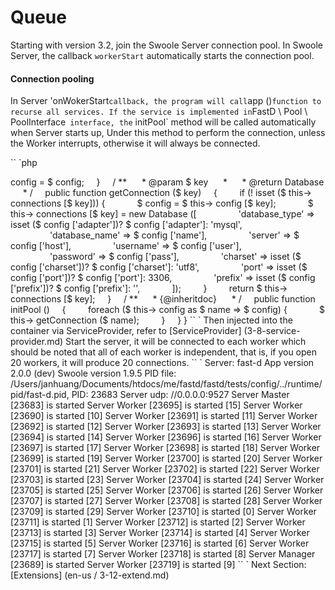# Queue

Starting with version 3.2, join the Swoole Server connection pool. In Swoole Server, the callback `workerStart` automatically starts the connection pool.

#### Connection pooling

In Server 'onWokerStart` callback, the program will call `app ()` function to recurse all services. If the service is implemented in `FastD \ Pool \ PoolInterface` interface, the` initPool` method will be called automatically when Server starts up, Under this method to perform the connection, unless the Worker interrupts, otherwise it will always be connected.

`` `php
<? php

namespace FastD \ Pool;

use Medoo \ Medoo;
use FastD \ Model \ Database;

class DatabasePool implements PoolInterface
{
    / **
     * @var Medoo []
     * /
    protected $ connections = [];

    / **
     * @var array
     * /
    protected $ config;

    / **
     * Database constructor.
     *
     * @param array $ config
     * /
    public function __construct (array $ config)
    {
        $ this-> config = $ config;
    }

    / **
     * @param $ key
     *
     * @return Database
     * /
    public function getConnection ($ key)
    {
        if (! isset ($ this-> connections [$ key])) {
            $ config = $ this-> config [$ key];
            $ this-> connections [$ key] = new Database ([
                'database_type' => isset ($ config ['adapter'])? $ config ['adapter']: 'mysql',
                'database_name' => $ config ['name'],
                'server' => $ config ['host'],
                'username' => $ config ['user'],
                'password' => $ config ['pass'],
                'charset' => isset ($ config ['charset'])? $ config ['charset']: 'utf8',
                'port' => isset ($ config ['port'])? $ config ['port']: 3306,
                'prefix' => isset ($ config ['prefix'])? $ config ['prefix']: '',
            ]);
        }

        return $ this-> connections [$ key];
    }

    / **
     * {@inheritdoc}
     * /
    public function initPool ()
    {
        foreach ($ this-> config as $ name => $ config) {
            $ this-> getConnection ($ name);
        }
    }
}
`` `

Then injected into the container via ServiceProvider, refer to [ServiceProvider] (3-8-service-provider.md)

Start the server, it will be connected to each worker which should be noted that all of each worker is independent, that is, if you open 20 workers, it will produce 20 connections.

`` `

Server: fast-d
App version 2.0.0 (dev)
Swoole version 1.9.5
PID file: /Users/janhuang/Documents/htdocs/me/fastd/fastd/tests/config/../runtime/pid/fast-d.pid, PID: 23683
Server udp: //0.0.0.0:9527
Server Master [23683] is started
Server Worker [23695] is started [15]
Server Worker [23690] is started [10]
Server Worker [23691] is started [11]
Server Worker [23692] is started [12]
Server Worker [23693] is started [13]
Server Worker [23694] is started [14]
Server Worker [23696] is started [16]
Server Worker [23697] is started [17]
Server Worker [23698] is started [18]
Server Worker [23699] is started [19]
Server Worker [23700] is started [20]
Server Worker [23701] is started [21]
Server Worker [23702] is started [22]
Server Worker [23703] is started [23]
Server Worker [23704] is started [24]
Server Worker [23705] is started [25]
Server Worker [23706] is started [26]
Server Worker [23707] is started [27]
Server Worker [23708] is started [28]
Server Worker [23709] is started [29]
Server Worker [23710] is started [0]
Server Worker [23711] is started [1]
Server Worker [23712] is started [2]
Server Worker [23713] is started [3]
Server Worker [23714] is started [4]
Server Worker [23715] is started [5]
Server Worker [23716] is started [6]
Server Worker [23717] is started [7]
Server Worker [23718] is started [8]
Server Manager [23689] is started
Server Worker [23719] is started [9]
`` `

Next Section: [Extensions] (en-us / 3-12-extend.md)